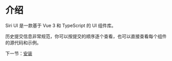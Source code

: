 # 介绍

Siri UI 是一款基于 Vue 3 和 TypeScript 的 UI 组件库。

历史提交信息非常规范，你可以按提交的顺序逐个查看，也可以直接查看每个组件的源代码和示例。

下一节：[安装](#/doc/install)